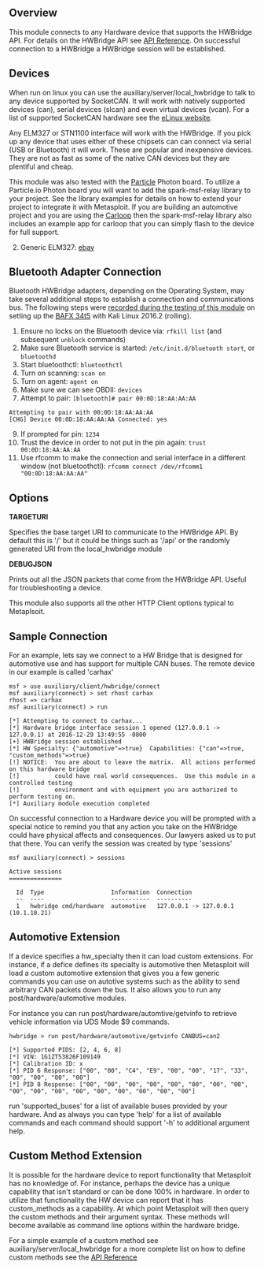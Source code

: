 ## Overview

This module connects to any Hardware device that supports the HWBridge API.  For details
on the HWBridge API see [API Reference](http://opengarages.org/hwbridge).  On successful connection to a HWBridge a
HWBridge session will be established.

## Devices

When run on linux you can use the auxiliary/server/local_hwbridge to talk to any device supported by SocketCAN.
It will work with natively supported devices (can), serial devices (slcan) and even virtual devices (vcan). For
a list of supported SocketCAN hardware see the [eLinux website](http://elinux.org/CAN_Bus).

Any ELM327 or STN1100 interface will work with the HWBridge. If you pick up any device that uses either of
these chipsets can can connect via serial (USB or Bluetooth) it will work.  These are popular and inexpensive
devices.  They are not as fast as some of the native CAN devices but they are plentiful and cheap.

This module was also tested with the [Particle](https://Particle.io) Photon board.  To utilize a Particle.io Photon board you
will want to add the spark-msf-relay library to your project.  See the library examples for details on
how to extend your project to integrate it with Metasploit.  If you are building an automotive project
and you are using the [Carloop](https://carloop.io) then the spark-msf-relay library also includes an example app for carloop
that you can simply flash to the device for full support.

2. Generic ELM327: [ebay](http://www.ebay.com/itm/like/221821719820)

## Bluetooth Adapter Connection

Bluetooth HWBridge adapters, depending on the Operating System, may take several additional steps to establish a connection and communications bus.
The following steps were [recorded during the testing of this module](https://github.com/rapid7/metasploit-framework/pull/7795#issuecomment-274302326)
on setting up the [BAFX 34t5](https://bafxpro.com/products/obdreader) with Kali Linux 2016.2 (rolling).

1. Ensure no locks on the Bluetooth device via: `rfkill list` (and subsequent `unblock` commands)
2. Make sure Bluetooth service is started: `/etc/init.d/bluetooth start`, or `bluetoothd`
3. Start bluetoothctl: `bluetoothctl`
4. Turn on scanning: `scan on`
5. Turn on agent: `agent on`
6. Make sure we can see OBDII: `devices`
7. Attempt to pair: `[bluetooth]# pair 00:0D:18:AA:AA:AA`

  ```
  Attempting to pair with 00:0D:18:AA:AA:AA
  [CHG] Device 00:0D:18:AA:AA:AA Connected: yes
  ```
9. If prompted for pin: `1234`
10. Trust the device in order to not put in the pin again: `trust 00:0D:18:AA:AA:AA`
11. Use rfcomm to make the connection and serial interface in a different window (not bluetoothctl): `rfcomm connect /dev/rfcomm1 "00:0D:18:AA:AA:AA"`

## Options

 **TARGETURI**

 Specifies the base target URI to communicate to the HWBridge API.  By default this is '/' but it
 could be things such as '/api' or the randomly generated URI from the local_hwbridge module

 **DEBUGJSON**

 Prints out all the JSON packets that come from the HWBridge API.  Useful for troubleshooting
 a device.

 This module also supports all the other HTTP Client options typical to Metaplsoit.

## Sample Connection

For an example, lets say we connect to a HW Bridge that is designed for automotive use
and has support for multiple CAN buses.  The remote device in our example is called 'carhax'

```
msf > use auxiliary/client/hwbridge/connect 
msf auxiliary(connect) > set rhost carhax
rhost => carhax
msf auxiliary(connect) > run

[*] Attempting to connect to carhax...
[*] Hardware bridge interface session 1 opened (127.0.0.1 -> 127.0.0.1) at 2016-12-29 13:49:55 -0800
[+] HWBridge session established
[*] HW Specialty: {"automotive"=>true}  Capabilities: {"can"=>true, "custom_methods"=>true}
[!] NOTICE:  You are about to leave the matrix.  All actions performed on this hardware bridge
[!]          could have real world consequences.  Use this module in a controlled testing
[!]          environment and with equipment you are authorized to perform testing on.
[*] Auxiliary module execution completed
```

On successful connection to a Hardware device you will be prompted with a special notice to
remind you that any action you take on the HWBridge could have physical affects and consequences.
Our lawyers asked us to put that there.  You can verify the session was created by type 'sessions'

```
msf auxiliary(connect) > sessions

Active sessions
===============

  Id  Type                   Information  Connection
  --  ----                   -----------  ----------
  1   hwbridge cmd/hardware  automotive   127.0.0.1 -> 127.0.0.1 (10.1.10.21)

```
## Automotive Extension

If a device specifies a hw_specialty then it can load custom extensions.  For instance, if
a defice defines its specialty is automotive then Metasploit will load a custom automotive
extension that gives you a few generic commands you can use on autotive systems such as the
ability to send arbitrary CAN packets down the bus.  It also allows you to run any
post/hardware/automotive modules.

For instance you can run post/hardware/automtive/getvinfo to retrieve vehicle information
via UDS Mode $9 commands.

```
hwbridge > run post/hardware/automotive/getvinfo CANBUS=can2

[*] Supported PIDS: [2, 4, 6, 8]
[*] VIN: 1G1ZT53826F109149
[*] Calibration ID: x
[*] PID 6 Response: ["00", "00", "C4", "E9", "00", "00", "17", "33", "00", "00", "00", "00"]
[*] PID 8 Response: ["00", "00", "00", "00", "00", "00", "00", "00", "00", "00", "00", "00", "00", "00", "00", "00", "00"]
```
run 'supported_buses' for a list of available buses provided by your hardware.  And as always you can
type 'help' for a list of available commands and each command should support '-h' to additional
argument help.

## Custom Method Extension

It is possible for the hardware device to report functionality that Metasploit has no knowledge
of.  For instance, perhaps the device has a unique capability that isn't standard or can be done
100% in hardware.  In order to utilize that functionality the HW device can report that it has
custom_methods as a capability.  At which point Metasploit will then query the custom methods
and their argument syntax.  These methods will become available as command line options
within the hardware bridge.

For a simple example of a custom method see auxiliary/server/local_hwbridge for a more complete
list on how to define custom methods see the [API Reference](http://api.hwbridge.reference.rapid7.com)
